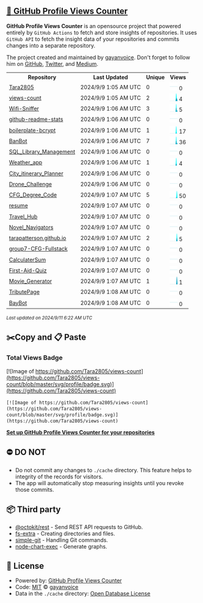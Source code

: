 ## [🚀 GitHub Profile Views Counter](https://github.com/gayanvoice/github-profile-views-counter)
**GitHub Profile Views Counter** is an opensource project that powered entirely by  `GitHub Actions` to fetch and store insights of repositories.
It uses `GitHub API` to fetch the insight data of your repositories and commits changes into a separate repository.

The project created and maintained by [gayanvoice](https://github.com/gayanvoice). Don't forget to follow him on [GitHub](https://github.com/gayanvoice), [Twitter](https://twitter.com/gayanvoice), and [Medium](https://gayanvoice.medium.com/).

<table>
	<tr>
		<th>
			Repository
		</th>
		<th>
			Last Updated
		</th>
		<th>
			Unique
		</th>
		<th>
			Views
		</th>
	</tr>
	<tr>
		<td>
			<a href="https://github.com/Tara2805/views-count/tree/master/readme/698130765/year.md">
				Tara2805
			</a>
		</td>
		<td>
			2024/9/9 1:05 AM UTC
		</td>
		<td>
			0
		</td>
		<td>
			<img alt="Response time graph" src="https://github.com/Tara2805/views-count/raw/master/graph/698130765/small/year.png" height="20"> 0
		</td>
	</tr>
	<tr>
		<td>
			<a href="https://github.com/Tara2805/views-count/tree/master/readme/827282764/year.md">
				views-count
			</a>
		</td>
		<td>
			2024/9/9 1:05 AM UTC
		</td>
		<td>
			2
		</td>
		<td>
			<img alt="Response time graph" src="https://github.com/Tara2805/views-count/raw/master/graph/827282764/small/year.png" height="20"> 4
		</td>
	</tr>
	<tr>
		<td>
			<a href="https://github.com/Tara2805/views-count/tree/master/readme/827259573/year.md">
				Wifi-Sniffer
			</a>
		</td>
		<td>
			2024/9/9 1:06 AM UTC
		</td>
		<td>
			3
		</td>
		<td>
			<img alt="Response time graph" src="https://github.com/Tara2805/views-count/raw/master/graph/827259573/small/year.png" height="20"> 5
		</td>
	</tr>
	<tr>
		<td>
			<a href="https://github.com/Tara2805/views-count/tree/master/readme/827272077/year.md">
				github-readme-stats
			</a>
		</td>
		<td>
			2024/9/9 1:06 AM UTC
		</td>
		<td>
			0
		</td>
		<td>
			<img alt="Response time graph" src="https://github.com/Tara2805/views-count/raw/master/graph/827272077/small/year.png" height="20"> 0
		</td>
	</tr>
	<tr>
		<td>
			<a href="https://github.com/Tara2805/views-count/tree/master/readme/825053052/year.md">
				boilerplate-bcrypt
			</a>
		</td>
		<td>
			2024/9/9 1:06 AM UTC
		</td>
		<td>
			1
		</td>
		<td>
			<img alt="Response time graph" src="https://github.com/Tara2805/views-count/raw/master/graph/825053052/small/year.png" height="20"> 17
		</td>
	</tr>
	<tr>
		<td>
			<a href="https://github.com/Tara2805/views-count/tree/master/readme/823512578/year.md">
				BanBot
			</a>
		</td>
		<td>
			2024/9/9 1:06 AM UTC
		</td>
		<td>
			7
		</td>
		<td>
			<img alt="Response time graph" src="https://github.com/Tara2805/views-count/raw/master/graph/823512578/small/year.png" height="20"> 36
		</td>
	</tr>
	<tr>
		<td>
			<a href="https://github.com/Tara2805/views-count/tree/master/readme/816225463/year.md">
				SQL_Library_Management
			</a>
		</td>
		<td>
			2024/9/9 1:06 AM UTC
		</td>
		<td>
			0
		</td>
		<td>
			<img alt="Response time graph" src="https://github.com/Tara2805/views-count/raw/master/graph/816225463/small/year.png" height="20"> 0
		</td>
	</tr>
	<tr>
		<td>
			<a href="https://github.com/Tara2805/views-count/tree/master/readme/815561041/year.md">
				Weather_app
			</a>
		</td>
		<td>
			2024/9/9 1:06 AM UTC
		</td>
		<td>
			1
		</td>
		<td>
			<img alt="Response time graph" src="https://github.com/Tara2805/views-count/raw/master/graph/815561041/small/year.png" height="20"> 4
		</td>
	</tr>
	<tr>
		<td>
			<a href="https://github.com/Tara2805/views-count/tree/master/readme/815554607/year.md">
				City_itinerary_Planner
			</a>
		</td>
		<td>
			2024/9/9 1:06 AM UTC
		</td>
		<td>
			0
		</td>
		<td>
			<img alt="Response time graph" src="https://github.com/Tara2805/views-count/raw/master/graph/815554607/small/year.png" height="20"> 0
		</td>
	</tr>
	<tr>
		<td>
			<a href="https://github.com/Tara2805/views-count/tree/master/readme/815549109/year.md">
				Drone_Challenge
			</a>
		</td>
		<td>
			2024/9/9 1:06 AM UTC
		</td>
		<td>
			0
		</td>
		<td>
			<img alt="Response time graph" src="https://github.com/Tara2805/views-count/raw/master/graph/815549109/small/year.png" height="20"> 0
		</td>
	</tr>
	<tr>
		<td>
			<a href="https://github.com/Tara2805/views-count/tree/master/readme/814704930/year.md">
				CFG_Degree_Code
			</a>
		</td>
		<td>
			2024/9/9 1:07 AM UTC
		</td>
		<td>
			5
		</td>
		<td>
			<img alt="Response time graph" src="https://github.com/Tara2805/views-count/raw/master/graph/814704930/small/year.png" height="20"> 50
		</td>
	</tr>
	<tr>
		<td>
			<a href="https://github.com/Tara2805/views-count/tree/master/readme/698182249/year.md">
				resume
			</a>
		</td>
		<td>
			2024/9/9 1:07 AM UTC
		</td>
		<td>
			0
		</td>
		<td>
			<img alt="Response time graph" src="https://github.com/Tara2805/views-count/raw/master/graph/698182249/small/year.png" height="20"> 0
		</td>
	</tr>
	<tr>
		<td>
			<a href="https://github.com/Tara2805/views-count/tree/master/readme/741956451/year.md">
				Travel_Hub
			</a>
		</td>
		<td>
			2024/9/9 1:07 AM UTC
		</td>
		<td>
			0
		</td>
		<td>
			<img alt="Response time graph" src="https://github.com/Tara2805/views-count/raw/master/graph/741956451/small/year.png" height="20"> 0
		</td>
	</tr>
	<tr>
		<td>
			<a href="https://github.com/Tara2805/views-count/tree/master/readme/814687995/year.md">
				Novel_Navigators
			</a>
		</td>
		<td>
			2024/9/9 1:07 AM UTC
		</td>
		<td>
			0
		</td>
		<td>
			<img alt="Response time graph" src="https://github.com/Tara2805/views-count/raw/master/graph/814687995/small/year.png" height="20"> 0
		</td>
	</tr>
	<tr>
		<td>
			<a href="https://github.com/Tara2805/views-count/tree/master/readme/698104324/year.md">
				tarapatterson.github.io
			</a>
		</td>
		<td>
			2024/9/9 1:07 AM UTC
		</td>
		<td>
			2
		</td>
		<td>
			<img alt="Response time graph" src="https://github.com/Tara2805/views-count/raw/master/graph/698104324/small/year.png" height="20"> 5
		</td>
	</tr>
	<tr>
		<td>
			<a href="https://github.com/Tara2805/views-count/tree/master/readme/825048188/year.md">
				group7-CFG-Fullstack
			</a>
		</td>
		<td>
			2024/9/9 1:07 AM UTC
		</td>
		<td>
			0
		</td>
		<td>
			<img alt="Response time graph" src="https://github.com/Tara2805/views-count/raw/master/graph/825048188/small/year.png" height="20"> 0
		</td>
	</tr>
	<tr>
		<td>
			<a href="https://github.com/Tara2805/views-count/tree/master/readme/796346104/year.md">
				CalculaterSum
			</a>
		</td>
		<td>
			2024/9/9 1:07 AM UTC
		</td>
		<td>
			0
		</td>
		<td>
			<img alt="Response time graph" src="https://github.com/Tara2805/views-count/raw/master/graph/796346104/small/year.png" height="20"> 0
		</td>
	</tr>
	<tr>
		<td>
			<a href="https://github.com/Tara2805/views-count/tree/master/readme/787355501/year.md">
				First-Aid-Quiz
			</a>
		</td>
		<td>
			2024/9/9 1:07 AM UTC
		</td>
		<td>
			0
		</td>
		<td>
			<img alt="Response time graph" src="https://github.com/Tara2805/views-count/raw/master/graph/787355501/small/year.png" height="20"> 0
		</td>
	</tr>
	<tr>
		<td>
			<a href="https://github.com/Tara2805/views-count/tree/master/readme/787331288/year.md">
				Movie_Generator
			</a>
		</td>
		<td>
			2024/9/9 1:07 AM UTC
		</td>
		<td>
			1
		</td>
		<td>
			<img alt="Response time graph" src="https://github.com/Tara2805/views-count/raw/master/graph/787331288/small/year.png" height="20"> 1
		</td>
	</tr>
	<tr>
		<td>
			<a href="https://github.com/Tara2805/views-count/tree/master/readme/783743308/year.md">
				TributePage
			</a>
		</td>
		<td>
			2024/9/9 1:08 AM UTC
		</td>
		<td>
			0
		</td>
		<td>
			<img alt="Response time graph" src="https://github.com/Tara2805/views-count/raw/master/graph/783743308/small/year.png" height="20"> 0
		</td>
	</tr>
	<tr>
		<td>
			<a href="https://github.com/Tara2805/views-count/tree/master/readme/750768610/year.md">
				BayBot
			</a>
		</td>
		<td>
			2024/9/9 1:08 AM UTC
		</td>
		<td>
			0
		</td>
		<td>
			<img alt="Response time graph" src="https://github.com/Tara2805/views-count/raw/master/graph/750768610/small/year.png" height="20"> 0
		</td>
	</tr>
</table>

<small><i>Last updated on 2024/9/11 6:22 AM UTC</i></small>

## ✂️Copy and 📋 Paste
### Total Views Badge
[![Image of https://github.com/Tara2805/views-count](https://github.com/Tara2805/views-count/blob/master/svg/profile/badge.svg)](https://github.com/Tara2805/views-count)

```readme
[![Image of https://github.com/Tara2805/views-count](https://github.com/Tara2805/views-count/blob/master/svg/profile/badge.svg)](https://github.com/Tara2805/views-count)
```
[**Set up GitHub Profile Views Counter for your repositories**](https://github.com/gayanvoice/github-profile-views-counter)
## ⛔ DO NOT
- Do not commit any changes to `./cache` directory. This feature helps to integrity of the records for visitors.
- The app will automatically stop measuring insights until you revoke those commits.
## 📦 Third party

- [@octokit/rest](https://www.npmjs.com/package/@octokit/rest) - Send REST API requests to GitHub.
- [fs-extra](https://www.npmjs.com/package/fs-extra) - Creating directories and files.
- [simple-git](https://www.npmjs.com/package/simple-git) - Handling Git commands.
- [node-chart-exec](https://www.npmjs.com/package/node-chart-exec) - Generate graphs.
## 📄 License
- Powered by: [GitHub Profile Views Counter](https://github.com/gayanvoice/github-profile-views-counter)
- Code: [MIT](./LICENSE) © [gayanvoice](https://github.com/gayanvoice)
- Data in the `./cache` directory: [Open Database License](https://opendatacommons.org/licenses/odbl/1-0/)